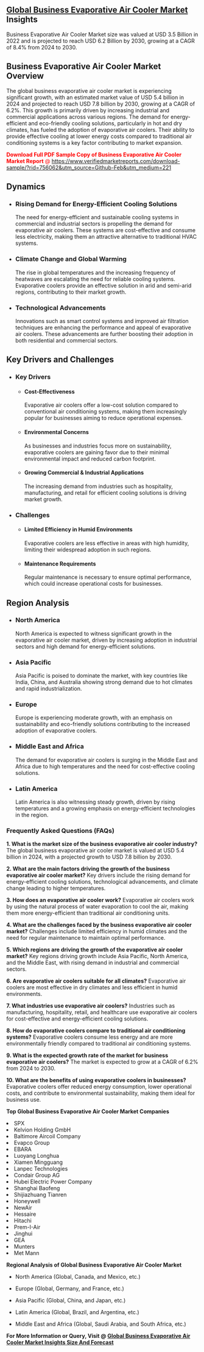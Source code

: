 <h2><a href="https://www.verifiedmarketreports.com/download-sample/?rid=756062&amp;utm_source=Github&amp;utm_medium=221" target="_blank">Global Business Evaporative Air Cooler Market</a> Insights</h2><p>Business Evaporative Air Cooler Market size was valued at USD 3.5 Billion in 2022 and is projected to reach USD 6.2 Billion by 2030, growing at a CAGR of 8.4% from 2024 to 2030.</p><p> <h2>Business Evaporative Air Cooler Market Overview</h2> <p>The global business evaporative air cooler market is experiencing significant growth, with an estimated market value of USD 5.4 billion in 2024 and projected to reach USD 7.8 billion by 2030, growing at a CAGR of 6.2%. This growth is primarily driven by increasing industrial and commercial applications across various regions. The demand for energy-efficient and eco-friendly cooling solutions, particularly in hot and dry climates, has fueled the adoption of evaporative air coolers. Their ability to provide effective cooling at lower energy costs compared to traditional air conditioning systems is a key factor contributing to market expansion.</p> <p><p><span class=""><span style="color: #ff0000;"><strong>Download Full PDF Sample Copy of Business Evaporative Air Cooler Market Report</strong> @ </span><a href="https://www.verifiedmarketreports.com/download-sample/?rid=756062&amp;utm_source=Github-Feb&amp;utm_medium=221" target="_blank">https://www.verifiedmarketreports.com/download-sample/?rid=756062&amp;utm_source=Github-Feb&amp;utm_medium=221</a></span></p></p> <h2>Dynamics</h2> <ul> <li><h3>Rising Demand for Energy-Efficient Cooling Solutions</h3> The need for energy-efficient and sustainable cooling systems in commercial and industrial sectors is propelling the demand for evaporative air coolers. These systems are cost-effective and consume less electricity, making them an attractive alternative to traditional HVAC systems. </li> <li><h3>Climate Change and Global Warming</h3> The rise in global temperatures and the increasing frequency of heatwaves are escalating the need for reliable cooling systems. Evaporative coolers provide an effective solution in arid and semi-arid regions, contributing to their market growth. </li> <li><h3>Technological Advancements</h3> Innovations such as smart control systems and improved air filtration techniques are enhancing the performance and appeal of evaporative air coolers. These advancements are further boosting their adoption in both residential and commercial sectors. </li> </ul> <h2>Key Drivers and Challenges</h2> <ul> <li><h3>Key Drivers</h3> <ul> <li><h4>Cost-Effectiveness</h4> Evaporative air coolers offer a low-cost solution compared to conventional air conditioning systems, making them increasingly popular for businesses aiming to reduce operational expenses. </li> <li><h4>Environmental Concerns</h4> As businesses and industries focus more on sustainability, evaporative coolers are gaining favor due to their minimal environmental impact and reduced carbon footprint. </li> <li><h4>Growing Commercial & Industrial Applications</h4> The increasing demand from industries such as hospitality, manufacturing, and retail for efficient cooling solutions is driving market growth. </li> </ul> </li> <li><h3>Challenges</h3> <ul> <li><h4>Limited Efficiency in Humid Environments</h4> Evaporative coolers are less effective in areas with high humidity, limiting their widespread adoption in such regions. </li> <li><h4>Maintenance Requirements</h4> Regular maintenance is necessary to ensure optimal performance, which could increase operational costs for businesses. </li> </ul> </li> </ul> <h2>Region Analysis</h2> <ul> <li><h3>North America</h3> North America is expected to witness significant growth in the evaporative air cooler market, driven by increasing adoption in industrial sectors and high demand for energy-efficient solutions. </li> <li><h3>Asia Pacific</h3> Asia Pacific is poised to dominate the market, with key countries like India, China, and Australia showing strong demand due to hot climates and rapid industrialization. </li> <li><h3>Europe</h3> Europe is experiencing moderate growth, with an emphasis on sustainability and eco-friendly solutions contributing to the increased adoption of evaporative coolers. </li> <li><h3>Middle East and Africa</h3> The demand for evaporative air coolers is surging in the Middle East and Africa due to high temperatures and the need for cost-effective cooling solutions. </li> <li><h3>Latin America</h3> Latin America is also witnessing steady growth, driven by rising temperatures and a growing emphasis on energy-efficient technologies in the region. </li> </ul> <h3>Frequently Asked Questions (FAQs)</h3> <p><strong>1. What is the market size of the business evaporative air cooler industry?</strong> The global business evaporative air cooler market is valued at USD 5.4 billion in 2024, with a projected growth to USD 7.8 billion by 2030.</p> <p><strong>2. What are the main factors driving the growth of the business evaporative air cooler market?</strong> Key drivers include the rising demand for energy-efficient cooling solutions, technological advancements, and climate change leading to higher temperatures.</p> <p><strong>3. How does an evaporative air cooler work?</strong> Evaporative air coolers work by using the natural process of water evaporation to cool the air, making them more energy-efficient than traditional air conditioning units.</p> <p><strong>4. What are the challenges faced by the business evaporative air cooler market?</strong> Challenges include limited efficiency in humid climates and the need for regular maintenance to maintain optimal performance.</p> <p><strong>5. Which regions are driving the growth of the evaporative air cooler market?</strong> Key regions driving growth include Asia Pacific, North America, and the Middle East, with rising demand in industrial and commercial sectors.</p> <p><strong>6. Are evaporative air coolers suitable for all climates?</strong> Evaporative air coolers are most effective in dry climates and less efficient in humid environments.</p> <p><strong>7. What industries use evaporative air coolers?</strong> Industries such as manufacturing, hospitality, retail, and healthcare use evaporative air coolers for cost-effective and energy-efficient cooling solutions.</p> <p><strong>8. How do evaporative coolers compare to traditional air conditioning systems?</strong> Evaporative coolers consume less energy and are more environmentally friendly compared to traditional air conditioning systems.</p> <p><strong>9. What is the expected growth rate of the market for business evaporative air coolers?</strong> The market is expected to grow at a CAGR of 6.2% from 2024 to 2030.</p> <p><strong>10. What are the benefits of using evaporative coolers in businesses?</strong> Evaporative coolers offer reduced energy consumption, lower operational costs, and contribute to environmental sustainability, making them ideal for business use.</p> </p><p><strong>Top Global Business Evaporative Air Cooler Market Companies</strong></p><div data-test-id=""><p><li>SPX</li><li> Kelvion Holding GmbH</li><li> Baltimore Aircoil Company</li><li> Evapco Group</li><li> EBARA</li><li> Luoyang Longhua</li><li> Xiamen Mingguang</li><li> Lanpec Technologies</li><li> Condair Group AG</li><li> Hubei Electric Power Company</li><li> Shanghai Baofeng</li><li> Shijiazhuang Tianren</li><li> Honeywell</li><li> NewAir</li><li> Hessaire</li><li> Hitachi</li><li> Prem-I-Air</li><li> Jinghui</li><li> GEA</li><li> Munters</li><li> Met Mann</li></p><div><strong>Regional Analysis of&nbsp;Global Business Evaporative Air Cooler Market</strong></div><ul><li dir="ltr"><p dir="ltr">North America&nbsp;(Global, Canada, and Mexico, etc.)</p></li><li dir="ltr"><p dir="ltr">Europe (Global, Germany, and France, etc.)</p></li><li dir="ltr"><p dir="ltr">Asia Pacific&nbsp;(Global, China, and Japan, etc.)</p></li><li dir="ltr"><p dir="ltr">Latin America&nbsp;(Global, Brazil, and Argentina, etc.)</p></li><li dir="ltr">Middle East and Africa&nbsp;(Global, Saudi Arabia, and South Africa, etc.)</li></ul><p><strong>For More Information or Query, Visit @&nbsp;</strong><strong><a href="https://www.verifiedmarketreports.com/product/business-evaporative-air-cooler-market/?utm_source=Github&amp;utm_medium=221" target="_blank">Global Business Evaporative Air Cooler Market Insights Size And Forecast</a></strong></p></div>
